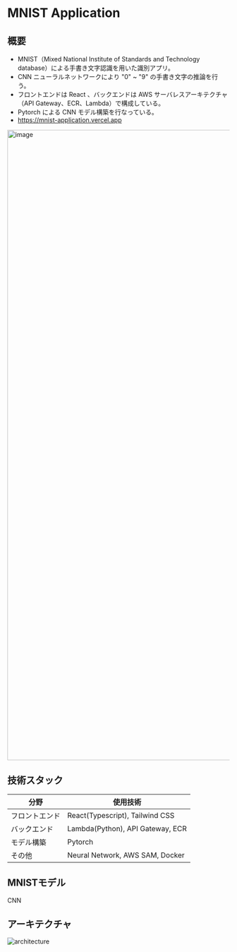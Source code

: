 # MNIST Application

## 概要
- MNIST（Mixed National Institute of Standards and Technology database）による手書き文字認識を用いた識別アプリ。
- CNN ニューラルネットワークにより "0" ~ "9" の手書き文字の推論を行う。
- フロントエンドは React 、バックエンドは AWS サーバレスアーキテクチャ（API Gateway、ECR、Lambda）で構成している。
- Pytorch による CNN モデル構築を行なっている。
- https://mnist-application.vercel.app
<img width="1428" alt="image" src="https://user-images.githubusercontent.com/89395132/236490902-24b4fadb-0f02-4b90-8328-d821a9a9b909.png">



## 技術スタック
| 分野 | 使用技術 |
| ---- | ---- |
| フロントエンド | React(Typescript), Tailwind CSS |
| バックエンド | Lambda(Python), API Gateway, ECR |
| モデル構築 | Pytorch |
| その他 | Neural Network, AWS SAM, Docker |


## MNISTモデル
CNN


## アーキテクチャ
![architecture](https://user-images.githubusercontent.com/89395132/236492743-c13131f7-437d-42ad-9c8d-0482399f4570.png)

